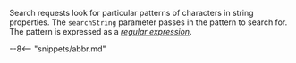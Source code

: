 <!-- SPDX-License-Identifier: CC-BY-4.0 -->
<!-- Copyright Contributors to the Egeria project. -->

Search requests look for particular patterns of characters in string properties.  The `searchString` parameter passes in the pattern to search for.  The pattern is expressed as a [*regular expression*](https://en.wikipedia.org/wiki/Regular_expression).

--8<-- "snippets/abbr.md"

